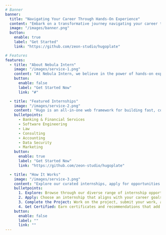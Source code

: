 ```yaml
---
# Banner
banner:
  title: "Navigating Your Career Through Hands-On Experience"
  content: "Embark on a transformative journey navigating your career through hands-on experience with Nebula Intern. Discover opportunities that propel your professional growth and shape your future success."
  image: "/images/banner.png"
  button:
    enable: true
    label: "Get Started"
    link: "https://github.com/zeon-studio/hugoplate"

# Features
features:
  - title: "About Nebula Intern"
    image: "/images/service-1.png"
    content: "At Nebula Intern, we believe in the power of hands-on experience to transform careers. We connect ambitious students and young professionals with meaningful internship opportunities across various industries. Our platform is designed to help you gain practical skills, build valuable connections, and accelerate your career growth."
    button:
      enable: false
      label: "Get Started Now"
      link: "#"

  - title: "Featured Internships"
    image: "/images/service-2.png"
    content: "Hugo is an all-in-one web framework for building fast, content-focused websites. It offers a range of exciting features for developers and website creators. Some of the key features are:"
    bulletpoints:
      - Banking & Financial Services
      - Software Engineering
      - Law
      - Consulting
      - Accounting
      - Data Security
      - Marketing
    button:
      enable: true
      label: "Get Started Now"
      link: "https://github.com/zeon-studio/hugoplate"

  - title: "How It Works"
    image: "/images/service-3.png"
    content: "Explore our curated internships, apply for opportunities that match your goals, engage in hands-on experiences, and watch your career soar with Nebula Intern."
    bulletpoints:
      1. Explore: Browse through our diverse range of internship opportunities.
      2. Apply: Choose an internship that aligns with your career goals and apply easily through our platform.
      3. Complete the Project: Work on the project, submit your work, and receive valuable feedback.
      4. Get Certified: Earn certificates and recommendations that add value to your resume.
    button:
      enable: false
      label: ""
      link: ""
---
```

